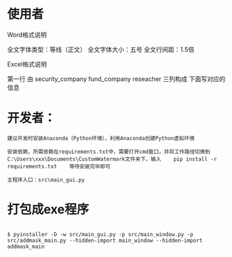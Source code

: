 # 使用者
Word格式说明

全文字体类型：等线（正文）
全文字体大小：五号
全文行间距：1.5倍

Excel格式说明

第一行 由 security_company	fund_company  reseacher 三列构成
下面写对应的信息


# 开发者：

	建议开发时安装Anaconda（Python环境），利用Anaconda创建Python虚拟环境
					
	安装依赖，所需依赖在requirements.txt中，需要打开cmd窗口，并将工作路径切换到C:\Users\xxx\Documents\CustomWatermark文件夹下，输入    pip install -r requirements.txt    等待安装完毕即可

	主程序入口：src\main_gui.py

# 打包成exe程序


```

$ pyinstaller -D -w src/main_gui.py -p src/main_window.py -p src/addmask_main.py --hidden-import main_window --hidden-import addmask_main

```